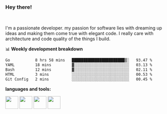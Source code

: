 ### Hey there!
<br />

I'm a passionate developer. my passion for software lies with dreaming up ideas and making them come true with elegant code. I really care with architecture and code quality of the things I build.

📊 **Weekly development breakdown**
<!--START_SECTION:waka-->

```txt
Go           8 hrs 58 mins   ███████████████████████▒░   93.47 %
YAML         18 mins         ▓░░░░░░░░░░░░░░░░░░░░░░░░   03.13 %
Bash         12 mins         ▓░░░░░░░░░░░░░░░░░░░░░░░░   02.11 %
HTML         3 mins          ░░░░░░░░░░░░░░░░░░░░░░░░░   00.53 %
Git Config   2 mins          ░░░░░░░░░░░░░░░░░░░░░░░░░   00.45 %
```

<!--END_SECTION:waka-->

**languages and tools:**  

<code><img height="40" src="https://user-images.githubusercontent.com/75685022/186163773-96a452e4-b570-4e5f-84e2-c591c8b0adbe.png"></code>
<code><img height="40" src="https://user-images.githubusercontent.com/75685022/186164103-840f0d6d-4d10-430f-a751-73d2ec733a00.png"></code>
<code><img height="40" src="https://user-images.githubusercontent.com/75685022/186164520-e5344565-1c74-492f-8882-a2d1ecf1eeca.png"></code>
<code><img height="40" src="https://user-images.githubusercontent.com/75685022/186165154-ec173cdb-c181-49c0-8cc8-39a3765c2faf.png"></code>



